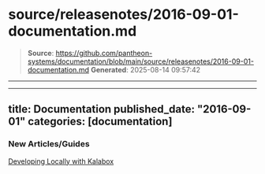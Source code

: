 # source/releasenotes/2016-09-01-documentation.md

> **Source**: https://github.com/pantheon-systems/documentation/blob/main/source/releasenotes/2016-09-01-documentation.md
> **Generated**: 2025-08-14 09:57:42

---

---
title: Documentation
published_date: "2016-09-01"
categories: [documentation]
---
### New Articles/Guides
[Developing Locally with Kalabox](/guides/local-development/lando-wordpress)
